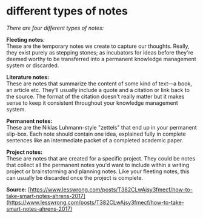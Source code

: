 # different types of notes

_There are four different types of notes:_

**Fleeting notes**_:_  
These are the temporary notes we create to capture our thoughts. Really, they exist purely as stepping stones; as incubators for ideas before they're deemed worthy to be transferred into a permanent knowledge management system or discarded.

**Literature notes:**  
These are notes that summarize the content of some kind of text—a book, an article etc. They'll usually include a quote and a citation or link back to the source. The format of the citation doesn't really matter but it makes sense to keep it consistent throughout your knowledge management system.

**Permanent notes:**  
These are the Niklas Luhmann-style "zettels" that end up in your permanent slip-box. Each note should contain one idea, explained fully in complete sentences like an intermediate packet of a completed academic paper.

**Project notes:**  
These are notes that are created for a specific project. They could be notes that collect all the permanent notes you'd want to include within a writing project or brainstorming and planning notes. Like your fleeting notes, this can usually be discarded once the project is complete.

**Source:** [https://www.lesswrong.com/posts/T382CLwAjsy3fmecf/how-to-take-smart-notes-ahrens-2017](https://www.lesswrong.com/posts/T382CLwAjsy3fmecf/how-to-take-smart-notes-ahrens-2017)

